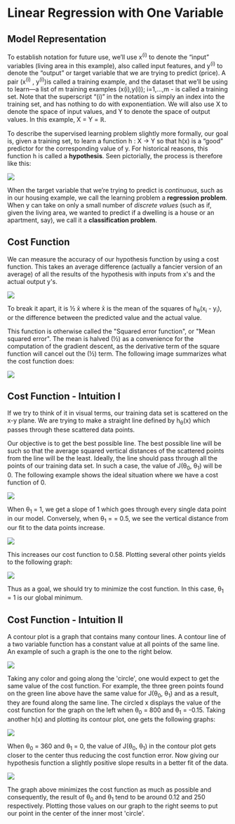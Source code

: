 Linear Regression with One Variable
====================================

## Model Representation
To establish notation for future use, we’ll use x<sup>(i)</sup> to denote the “input” variables (living area in 
this example), also called input features, and y<sup>(i)</sup> to denote the “output” or target variable that 
we are trying to predict (price). A pair (x<sup>(i)</sup> , y<sup>(i)</sup>)is called a training example, and the 
dataset that we’ll be using to learn—a list of m training examples (x(i),y(i)); i=1,...,m - is called a training set. 
Note that the superscript “(i)” in the notation is simply an index into the training set, and has nothing 
to do with exponentiation. We will also use X to denote the space of input values, and Y to denote the space of 
output values. In this example, X = Y = ℝ.

To describe the supervised learning problem slightly more formally, our goal is, given a training set, to learn a 
function h : X → Y so that h(x) is a “good” predictor for the corresponding value of y. For historical reasons, 
this function h is called a **hypothesis**. Seen pictorially, the process is therefore like this:

![](./img/week1-1.png) 

When the target variable that we’re trying to predict is _continuous_, such as in our housing example, we call the 
learning problem a **regression problem**. When y can take on only a small number of _discrete values_ (such as if, 
given the living area, we wanted to predict if a dwelling is a house or an apartment, say), we call it a 
**classification problem**.

## Cost Function
We can measure the accuracy of our hypothesis function by using a cost function. This takes an average difference 
(actually a fancier version of an average) of all the results of the hypothesis with inputs from x's and the 
actual output y's.

![](./img/week1-2.png) 

To break it apart, it is &frac12; x&#772; where x&#772; is the mean of the squares of h<sub>θ</sub>(x<sub>i</sub> - 
y<sub>i</sub>), or the difference between the predicted value and the actual value.

This function is otherwise called the "Squared error function", or "Mean squared error". The mean is halved 
(&frac12;) as a convenience for the computation of the gradient descent, as the derivative term of the square 
function will cancel out the (&frac12;) term. The following image summarizes what the cost function does:

![](./img/week1-3.png) 

## Cost Function - Intuition I
If we try to think of it in visual terms, our training data set is scattered on the x-y plane. We are trying to 
make a straight line defined by h<sub>θ</sub>(x) which passes through these scattered data points.

Our objective is to get the best possible line. The best possible line will be such so that the average squared 
vertical distances of the scattered points from the line will be the least. Ideally, the line should pass through all 
the points of our training data set. In such a case, the value of J(θ<sub>0</sub>, θ<sub>1</sub>) will be 0. 
The following example shows the ideal situation where we have a cost function of 0.

![](./img/week1-4.png) 

When θ<sub>1</sub> = 1, we get a slope of 1 which goes through every single data point in our model. Conversely, 
when θ<sub>1</sub> = = 0.5, we see the vertical distance from our fit to the data points increase.

![](./img/week1-5.png) 

This increases our cost function to 0.58. Plotting several other points yields to the following graph:

![](./img/week1-6.png) 

Thus as a goal, we should try to minimize the cost function. In this case, θ<sub>1</sub> = 1 is our global minimum.

## Cost Function - Intuition II
A contour plot is a graph that contains many contour lines. A contour line of a two variable function has a constant 
value at all points of the same line. An example of such a graph is the one to the right below.

![](./img/week1-7.png) 

Taking any color and going along the 'circle', one would expect to get the same value of the cost function. 
For example, the three green points found on the green line above have the same value for 
J(θ<sub>0</sub>, θ<sub>1</sub>) and as a result, they are found along the same line. The circled x displays the 
value of the cost function for the graph on the left when θ<sub>0</sub> = 800 and θ<sub>1</sub> = -0.15. Taking 
another h(x) and plotting its contour plot, one gets the following graphs:

![](./img/week1-8.png) 

When θ<sub>0</sub> = 360 and θ<sub>1</sub> = 0, the value of J(θ<sub>0</sub>, θ<sub>1</sub>) in the contour plot 
gets closer to the center thus reducing the cost function error. Now giving our hypothesis function a slightly 
positive slope results in a better fit of the data.

![](./img/week1-9.png) 

The graph above minimizes the cost function as much as possible and consequently, the result of θ<sub>0</sub> 
and θ<sub>1</sub> tend to be around 0.12 and 250 respectively. Plotting those values on our graph to the right 
seems to put our point in the center of the inner most 'circle'.